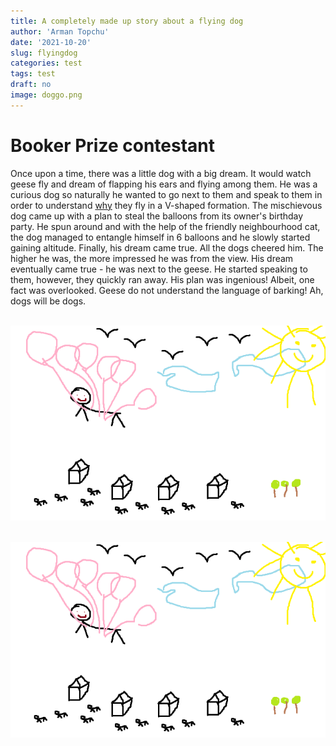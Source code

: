 ```yaml
---
title: A completely made up story about a flying dog
author: 'Arman Topchu'
date: '2021-10-20'
slug: flyingdog
categories: test
tags: test
draft: no
image: doggo.png
---
```


# Booker Prize contestant

Once upon a time, there was a little dog with a big dream. It would watch geese fly and dream of flapping his ears and flying among them. He was a curious dog so naturally he wanted to go next to them and speak to them in order to understand [why](https://www.loc.gov/everyday-mysteries/zoology/item/why-do-geese-fly-in-a-v/) they fly in a V-shaped formation. The mischievous dog came up with a plan to steal the balloons from its owner's birthday party. He spun around and with the help of the friendly neighbourhood cat, the dog managed to entangle himself in 6 balloons and he slowly started gaining altitude. Finally, his dream came true. All the dogs cheered him.  The higher he was, the more impressed he was from the view. His dream eventually came true - he was next to the geese. He started speaking to them, however, they quickly ran away. His plan was ingenious! Albeit, one fact was overlooked. Geese do not understand the language of barking! Ah, dogs will be dogs.

​	![doggo's journey](images/doggo.png)



​	![doggo's journey](images\doggo.png)


